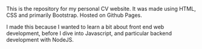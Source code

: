 This is the repository for my personal CV website. It was made using HTML, CSS and primarily Bootstrap. Hosted on Github Pages.

I made this because I wanted to learn a bit about front end web development, before I dive into Javascript, and particular backend development with NodeJS.
